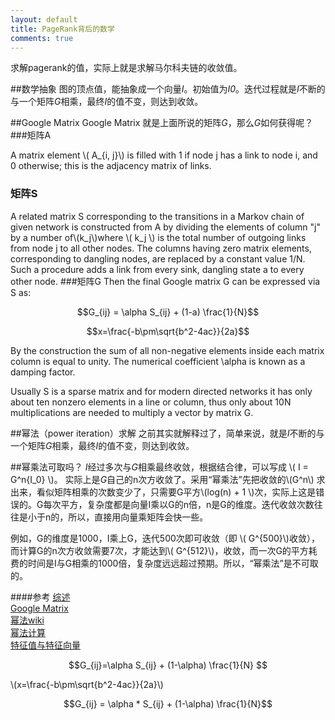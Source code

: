 ```yaml
---
layout: default
title: PageRank背后的数学
comments: true
---
```


求解pagerank的值，实际上就是求解马尔科夫链的收敛值。

##数学抽象
图的顶点值，能抽象成一个向量*I*。初始值为*I0*。迭代过程就是*I*不断的与一个矩阵*G*相乘，最终*I*的值不变，则达到收敛。

##Google Matrix
Google Matrix 就是上面所说的矩阵*G*，那么*G*如何获得呢？
###矩阵A

A matrix element \\( A_{i, j}\\) is filled with 1 if node j has a link to node i, and 0 otherwise; this is the adjacency matrix of links.
### 矩阵S
A related matrix S corresponding to the transitions in a Markov chain of given network is constructed from A by dividing the elements of column "j" by a number of\\(k_j\\)where \\( k_j \\) is the total number of outgoing links from node j to all other nodes. The columns having zero matrix elements, corresponding to dangling nodes, are replaced by a constant value 1/N. Such a procedure adds a link from every sink, dangling state  a  to every other node.
###矩阵G
Then the final Google matrix G can be expressed via S as:

$$G_{ij} = \alpha S_{ij} + (1-a) \frac{1}{N}$$

$$x=\frac{-b\pm\sqrt{b^2-4ac}}{2a}$$

By the construction the sum of all non-negative elements inside each matrix column is equal to unity. The numerical coefficient \alpha  is known as a damping factor.

Usually S is a sparse matrix and for modern directed networks it has only about ten nonzero elements in a line or column, thus only about 10N multiplications are needed to multiply a vector by matrix G.

##幂法（power iteration）求解
之前其实就解释过了，简单来说，就是*I*不断的与一个矩阵*G*相乘，最终*I*的值不变，则达到收敛。

##幂乘法可取吗？
*I*经过多次与*G*相乘最终收敛，根据结合律，可以写成 \\( I = G^n{I_0} \\)。
实际上是*G*自己的n次方收敛了。采用“幂乘法”先把收敛的\\(G^n\\) 求出来，看似矩阵相乘的次数变少了，只需要G平方\\(log(n) + 1 \\)次，实际上这是错误的。G每次平方，复杂度都是向量I乘以G的n倍，n是G的维度。迭代收敛次数往往是小于n的，所以，直接用向量乘矩阵会快一些。

例如，G的维度是1000，I乘上G，迭代500次即可收敛（即 \\( G^{500}\\)收敛），而计算G的n次方收敛需要7次，才能达到\\( G^{512}\\)，收敛，而一次G的平方耗费的时间是I与G相乘的1000倍，复杂度远远超过预期。所以，“幂乘法”是不可取的。


####参考
[综述](http://www.ams.org/samplings/feature-column/fcarc-pagerank)<br>
[Google Matrix](https://en.wikipedia.org/wiki/Google_matrix)<br>
[幂法wiki](https://en.wikipedia.org/wiki/Power_iteration)<br>
[幂法计算](http://learn.tsinghua.edu.cn:8080/2003990088/naa/ch5.pdf)<br>
[特征值与特征向量](http://course.tjau.edu.cn/xianxingdaishu/jiao/5.htm)<br>



$$G_{ij}=\alpha S_{ij} + (1-\alpha) \frac{1}{N} $$

\\(x=\frac{-b\pm\sqrt{b^2-4ac}}{2a}\\)

$$G_{ij} = \alpha * S_{ij} + (1-\alpha) \frac{1}{N}$$
